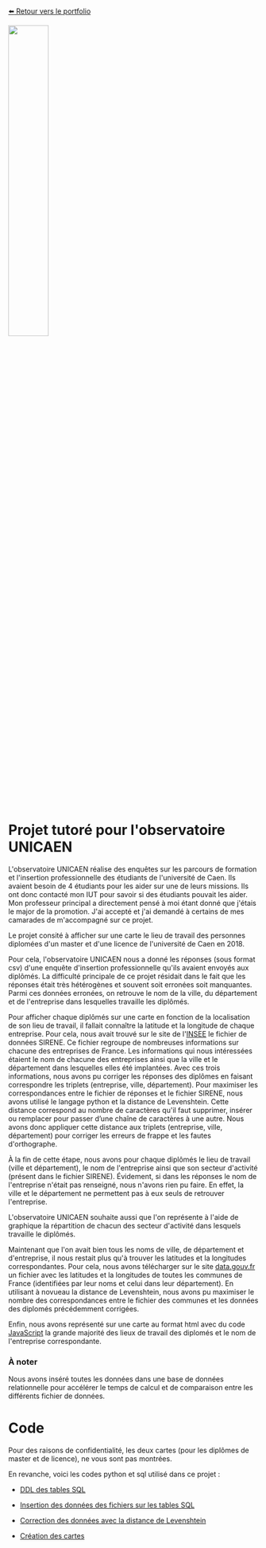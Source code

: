 [:arrow_left: Retour vers le portfolio](https://github.com/ThibaultLanthiez/Portfolio)

<img src="https://borea.mnhn.fr/sites/default/files/styles/large/public/Logo%20UNICAEN%20V1-noir.png?itok=J3rUaLBD" width="40%" and height="40%"/>

# Projet tutoré pour l'observatoire UNICAEN

L'observatoire UNICAEN réalise des enquêtes sur les parcours de formation et l'insertion professionnelle des étudiants de l'université de Caen. Ils avaient besoin de 4 étudiants pour les aider sur une de leurs missions. Ils ont donc contacté mon IUT pour savoir si des étudiants pouvait les aider. Mon professeur principal a directement pensé à moi étant donné que j'étais le major de la promotion. J'ai accepté et j'ai demandé à certains de mes camarades de m'accompagné sur ce projet. 

Le projet consité à afficher sur une carte le lieu de travail des personnes diplomées d'un master et d'une licence de l'université de Caen en 2018. 

Pour cela, l'observatoire UNICAEN nous a donné les réponses (sous format csv) d'une enquête d'insertion professionnelle qu'ils avaient envoyés aux diplômés. La difficulté principale de ce projet résidait dans le fait que les réponses était très hétérogènes et souvent soit erronées soit manquantes. Parmi ces données erronées, on retrouve le nom de la ville, du département et de l'entreprise dans lesquelles travaille les diplômés.

Pour afficher chaque diplômés sur une carte en fonction de la localisation de son lieu de travail, il fallait connaître la latitude et la longitude de chaque entreprise. Pour cela, nous avait trouvé sur le site de l'[INSEE](https://www.insee.fr/fr/information/3591226) le fichier de données SIRENE. Ce fichier regroupe de nombreuses informations sur chacune des entreprises de France. Les informations qui nous intéressées étaient le nom de chacune des entreprises ainsi que la ville et le département dans lesquelles elles été implantées. Avec ces trois informations, nous avons pu corriger les réponses des diplômes en faisant correspondre les triplets (entreprise, ville, département). Pour maximiser les correspondances entre le fichier de réponses et le fichier SIRENE, nous avons utilisé le langage python et la distance de Levenshtein. Cette distance correspond au nombre de caractères qu'il faut supprimer, insérer ou remplacer pour passer d’une chaîne de caractères à une autre. Nous avons donc appliquer cette distance aux triplets (entreprise, ville, département) pour corriger les erreurs de frappe et les fautes d'orthographe. 

À la fin de cette étape, nous avons pour chaque diplômés le lieu de travail (ville et département), le nom de l'entreprise ainsi que son secteur d'activité (présent dans le fichier SIRENE). Évidement, si dans les réponses le nom de l'entreprise n'était pas renseigné, nous n'avons rien pu faire. En effet, la ville et le département ne permettent pas à eux seuls de retrouver l'entreprise.

L'observatoire UNICAEN souhaite aussi que l'on représente à l'aide de graphique la répartition de chacun des secteur d'activité dans lesquels travaille le diplômés.

Maintenant que l'on avait bien tous les noms de ville, de département et d'entreprise, il nous restait plus qu'à trouver les latitudes et la longitudes correspondantes. Pour cela, nous avons télécharger sur le site [data.gouv.fr](https://www.data.gouv.fr/fr/datasets/listes-des-communes-geolocalisees-par-regions-departements-circonscriptions-nd/) un fichier avec les latitudes et la longitudes de toutes les communes de France (identifiées par leur noms et celui dans leur département). En utilisant à novueau la distance de Levenshtein, nous avons pu maximiser le nombre des correspondances entre le fichier des communes et les données des diplomés précédemment corrigées.

Enfin, nous avons représenté sur une carte au format html avec du code [JavaScript](https://leafletjs.com/) la grande majorité des lieux de travail des diplomés et le nom de l'entreprise correspondante.

### À noter

Nous avons inséré toutes les données dans une base de données relationnelle pour accélérer le temps de calcul et de comparaison entre les différents fichier de données.

# Code 

Pour des raisons de confidentialité, les deux cartes (pour les diplômes de master et de licence), ne vous sont pas montrées. 

En revanche, voici les codes python et sql utilisé dans ce projet :

* [DDL des tables SQL](https://github.com/ThibaultLanthiez/Projet-observatoire-UNICAEN/blob/main/Codes/DDL-SQL.sql)

* [Insertion des données des fichiers sur les tables SQL](https://github.com/ThibaultLanthiez/Projet-observatoire-UNICAEN/tree/main/Codes/Files%20to%20SQL)

* [Correction des données avec la distance de Levenshtein](https://github.com/ThibaultLanthiez/Projet-observatoire-UNICAEN/blob/main/Codes/Algorithme_Levenshtein.py)

* [Création des cartes](https://github.com/ThibaultLanthiez/Projet-observatoire-UNICAEN/tree/main/Codes/Cr%C3%A9ation%20des%20cartes)
